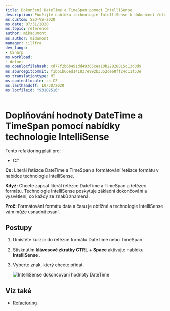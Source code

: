 ```yaml
---
title: Dokončení DateTime a TimeSpan pomocí IntelliSense
description: Použijte nabídku technologie IntelliSense k dokončení řetězcového literálu DateTime a TimeSpan a formátovacího řetězce.
ms.custom: SEO-VS-2020
ms.date: 07/31/2020
ms.topic: reference
author: mikadumont
ms.author: midumont
manager: jillfra
dev_langs:
- CSharp
ms.workload:
- dotnet
ms.openlocfilehash: cd77f2b6b491dd49365cea10b22828815c13d8d9
ms.sourcegitcommit: f1bb1b66ed141837e992b3352ce68ff24c11f53e
ms.translationtype: MT
ms.contentlocale: cs-CZ
ms.lasthandoff: 10/30/2020
ms.locfileid: "93102516"
---
```

# <a name="datetime-and-timespan-completion-by-using-the-intellisense-menu"></a>Doplňování hodnoty DateTime a TimeSpan pomocí nabídky technologie IntelliSense

Tento refaktoring platí pro:

- C#

**Co:** Literál řetězce DateTime a TimeSpan a formátování řetězce formátu v nabídce technologie IntelliSense.

**Když:** Chcete zapsat literál řetězce DateTime a TimeSpan a řetězec formátu. Technologie IntelliSense poskytuje základní dokončování a vysvětlení, co každý ze znaků znamená.

**Proč:** Formátování formátu data a času je obtížné a technologie IntelliSense vám může usnadnit psaní.

## <a name="how-to"></a>Postupy

1. Umístěte kurzor do řetězce formátu DateTime nebo TimeSpan.
2. Stisknutím **klávesové zkratky CTRL** + **Space** aktivujte nabídku **IntelliSense** .
3. Vyberte znak, který chcete přidat.

   ![IntelliSense dokončování hodnoty DateTime](media/datetime-completion.png)

## <a name="see-also"></a>Viz také

- [Refactoring](../refactoring-in-visual-studio.md)

